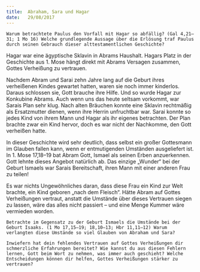 ```yaml
---
title:  Abraham, Sara und Hagar
date:   29/08/2017
---
```


`Warum betrachtete Paulus den Vorfall mit Hagar so abfällig? (Gal 4,21–31; 1 Mo 16) Welche grundlegende Aussage über die Erlösung traf Paulus durch seinen Gebrauch dieser alttestamentlichen Geschichte?`

Hagar war eine ägyptische Sklavin in Abrams Haushalt. Hagars Platz in der Geschichte aus 1. Mose hängt direkt mit Abrams Versagen zusammen, Gottes Verheißung zu vertrauen.

Nachdem Abram und Sarai zehn Jahre lang auf die Geburt ihres verheißenen Kindes gewartet hatten, waren sie noch immer kinderlos. Daraus schlossen sie, Gott brauche ihre Hilfe. Und so wurde Hagar zur Konkubine Abrams. Auch wenn uns das heute seltsam vorkommt, war Sarais Plan sehr klug. Nach alten Bräuchen konnte eine Sklavin rechtmäßig als Ersatzmutter dienen, wenn ihre Herrin unfruchtbar war. Sarai konnte so jedes Kind von ihrem Mann und Hagar als ihr eigenes betrachten. Der Plan brachte zwar ein Kind hervor, doch es war nicht der Nachkomme, den Gott verheißen hatte.

In dieser Geschichte wird sehr deutlich, dass selbst ein großer Gottesmann im Glauben fallen kann, wenn er entmutigenden Umständen ausgeliefert ist. In 1. Mose 17,18–19 bat Abram Gott, Ismael als seinen Erben anzuerkennen. Gott lehnte dieses Angebot natürlich ab. Das einzige „Wunder“ bei der Geburt Ismaels war Sarais Bereitschaft, ihren Mann mit einer anderen Frau zu teilen!

Es war nichts Ungewöhnliches daran, dass diese Frau ein Kind zur Welt brachte, ein Kind geboren „nach dem Fleisch“. Hätte Abram auf Gottes Verheißungen vertraut, anstatt die Umstände über dieses Vertrauen siegen zu lassen, wäre das alles nicht passiert – und eine Menge Kummer wäre vermieden worden.

`Betrachte im Gegensatz zu der Geburt Ismaels die Umstände bei der Geburt Isaaks. (1 Mo 17,15–19; 18,10–13; Hbr 11,11–12) Warum verlangten diese Umstände so viel Glauben von Abraham und Sara?`

`Inwiefern hat dein fehlendes Vertrauen auf Gottes Verheißungen dir schmerzliche Erfahrungen bereitet? Wie kannst du aus diesen Fehlern lernen, Gott beim Wort zu nehmen, was immer auch geschieht? Welche Entscheidungen können dir helfen, Gottes Verheißungen stärker zu vertrauen?`
